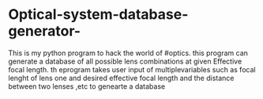 # Optical-system-database-generator-
This is my python program to hack the world of #optics. this program can generate a database of all possible lens combinations at given Effective focal length. th eprogram takes user input of multiplevariables such as focal lenght of lens one and desired effective focal length and the distance between two lenses ,etc to genearte a database
